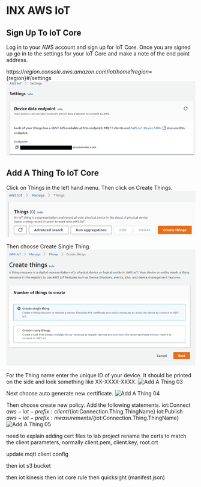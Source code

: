 # INX AWS IoT
## Sign Up To IoT Core
Log in to your AWS account and sign up for IoT Core. Once you are signed up go in to the settings for your IoT Core and make a note of the end point address.

https://${region}.console.aws.amazon.com/iot/home?region=${region}#/settings
![MQTT Address](screenshot01IoTCoreAddress.png)

## Add A Thing To IoT Core
Click on Things in the left hand menu. Then click on Create Things.
![Add A Thing 01](screenshot02IotCoreAddThing01.png)

Then choose Create Single Thing.
![Add A Thing 02](screenshot03IotCoreAddThing02.png)

For the Thing name enter the unique ID of your device. It should be printed on the side and look something like XX-XXXX-XXXX.
![Add A Thing 03](screenshot04IotCoreAddThings03.png)

Next choose auto generate new certificate.
![Add A Thing 04](screenshot05IotCoreAddThings04.png)

Then choose create new policy. Add the following statements.
iot:Connect
${aws-iot-prefix}:client/${iot:Connection.Thing.ThingName}
iot:Publish
${aws-iot-prefix}:measurements/${iot:Connection.Thing.ThingName}
![Add A Thing 05](screenshot06IotCoreAddThings05.png)

need to explain adding cert files to lab project
rename the certs to match the client parameters, normally client.pem, client.key, root.crt

update mqtt client config

then iot s3 bucket

then iot kinesis
then iot core rule
then quicksight (manifest.json)
